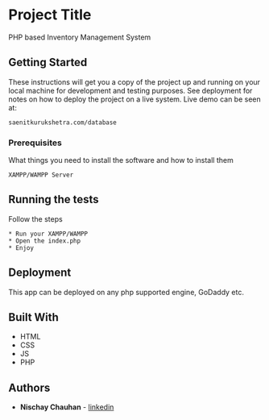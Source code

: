 # Project Title

PHP based Inventory Management System

## Getting Started

These instructions will get you a copy of the project up and running on your local machine for development and testing purposes. See deployment for notes on how to deploy the project on a live system.
Live demo can be seen at:
```
saenitkurukshetra.com/database
```


### Prerequisites

What things you need to install the software and how to install them

```
XAMPP/WAMPP Server
```

## Running the tests

Follow the steps
```
* Run your XAMPP/WAMPP
* Open the index.php
* Enjoy
```


## Deployment

This app can be deployed on any php supported engine, GoDaddy etc.

## Built With

* HTML
* CSS
* JS
* PHP

## Authors

* **Nischay Chauhan** - [linkedin](https://www.linkedin.com/in/nischaychauhan/)
